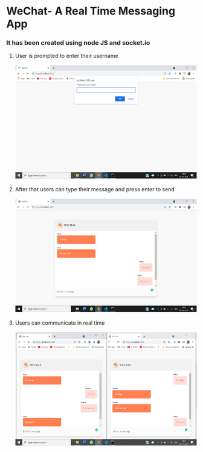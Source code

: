 # WeChat- A Real Time Messaging App
### It has been created using node JS and socket.io
1. User is prompted to enter their username <br> <br>
<img src="demo/Screenshot (1579).png" height=300 width=500> <br> <br>
2. After that users can type their message and press enter to send <br> <br>
<img src="demo/image.png" height=300 width=500> <br> <br> 
3. Users can communicate in real time <br> <br>
<img src="demo/Screenshot (1581).png" height=300 width=500> <br> <br>
